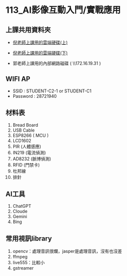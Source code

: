 # 113_AI影像互動入門/實戰應用

## 上課共用資料夾

- [倪老師上課用的雲端硬碟(上)](https://drive.google.com/drive/folders/1KgtU5GrxqSX69DrHz9Hf0e90lH7osqnu?usp=drive_link)
- [倪老師上課用的雲端硬碟(下)](https://drive.google.com/drive/folders/1km-2vxKUzDoDOLrju-PHctwpggKuuiMD)

- 郭老師上課用的內部網路磁碟 ( \\\\172.16.19.31 )

## WIFI AP

- SSID : STUDENT-C2-1 or STUDENT-C1
- Password : 28721940

## 材料表

1. Bread Board
1. USB Cable
1. ESP8266 ( MCU )
1. LCD1602
1. PIR (人體感應)
1. IN219 (電流偵測)
1. AD8232 (脈博偵測)
1. RFID (門禁卡)
1. 杜邦線
1. 排針

## AI工具
1. ChatGPT
1. Cloude
1. Gemini
1. Bing

## 常用視訊library
1. opencv：處理音訊很爛，jasper是處理音訊，沒有也沒差
1. ffmpeg
1. live555：比較小
1. gstreamer
